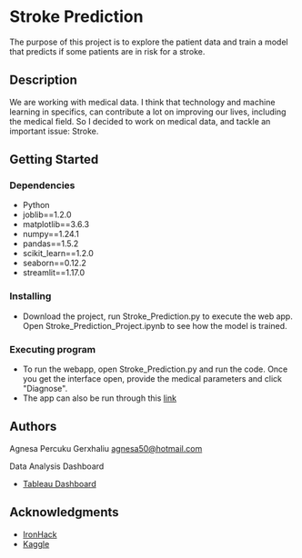 #  Stroke Prediction

The purpose of this project is to explore the patient data and train a model that predicts if some patients are in risk for a stroke. 


## Description

We are working with medical data. 
I think that technology and machine learning in specifics, can contribute a lot on improving our lives, including the medical field. 
So I decided to work on medical data, and tackle an important issue: Stroke. 


## Getting Started

### Dependencies

* Python
* joblib==1.2.0
* matplotlib==3.6.3
* numpy==1.24.1
* pandas==1.5.2
* scikit_learn==1.2.0
* seaborn==0.12.2
* streamlit==1.17.0


### Installing

* Download the project, run Stroke_Prediction.py to execute the web app. Open Stroke_Prediction_Project.ipynb to see how the model is trained. 

### Executing program

* To run the webapp, open Stroke_Prediction.py and run the code. Once you get the interface open, provide the medical parameters and click "Diagnose". 
* The app can also be run through this [link](https://agnesap-stroke-prediction-application-python2-rl37cm.streamlit.app)

## Authors

Agnesa Percuku Gerxhaliu
agnesa50@hotmail.com


Data Analysis Dashboard 
* [Tableau Dashboard](https://public.tableau.com/app/profile/agnesa.percuku.gerxhaliu/viz/StrokePredicition-Finalproject/StrokePrediction)


## Acknowledgments

* [IronHack](https://www.ironhack.com/)
* [Kaggle](https://www.kaggle.com/datasets/fedesoriano/stroke-prediction-dataset)
